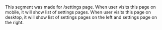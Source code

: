 This segment was made for /settings page.
When user visits this page on mobile, it will show list of settings pages.
When user visits this page on desktop, it will show list of settings pages on the left and settings page on the right.